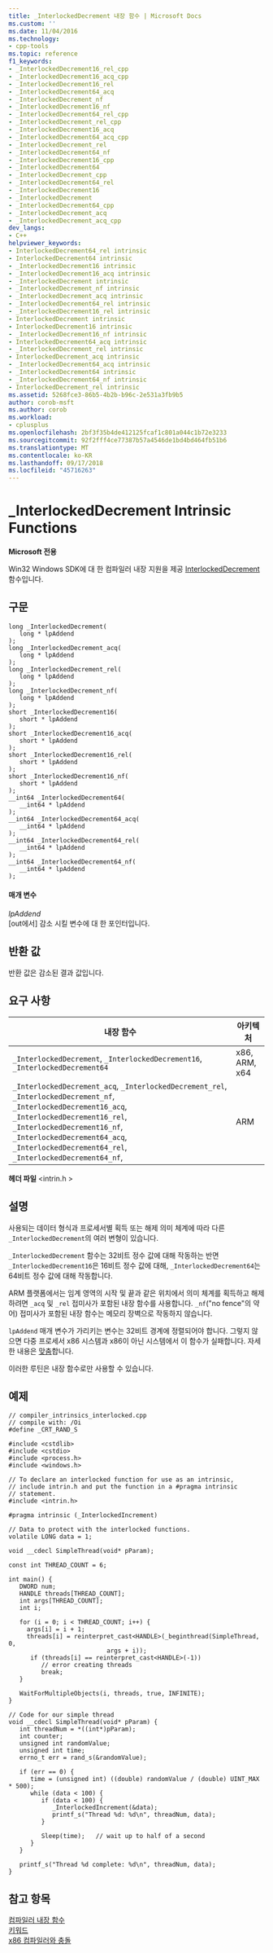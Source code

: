```yaml
---
title: _InterlockedDecrement 내장 함수 | Microsoft Docs
ms.custom: ''
ms.date: 11/04/2016
ms.technology:
- cpp-tools
ms.topic: reference
f1_keywords:
- _InterlockedDecrement16_rel_cpp
- _InterlockedDecrement16_acq_cpp
- _InterlockedDecrement16_rel
- _InterlockedDecrement64_acq
- _InterlockedDecrement_nf
- _InterlockedDecrement16_nf
- _InterlockedDecrement64_rel_cpp
- _InterlockedDecrement_rel_cpp
- _InterlockedDecrement16_acq
- _InterlockedDecrement64_acq_cpp
- _InterlockedDecrement_rel
- _InterlockedDecrement64_nf
- _InterlockedDecrement16_cpp
- _InterlockedDecrement64
- _InterlockedDecrement_cpp
- _InterlockedDecrement64_rel
- _InterlockedDecrement16
- _InterlockedDecrement
- _InterlockedDecrement64_cpp
- _InterlockedDecrement_acq
- _InterlockedDecrement_acq_cpp
dev_langs:
- C++
helpviewer_keywords:
- InterlockedDecrement64_rel intrinsic
- InterlockedDecrement64 intrinsic
- _InterlockedDecrement16 intrinsic
- _InterlockedDecrement16_acq intrinsic
- _InterlockedDecrement intrinsic
- _InterlockedDecrement_nf intrinsic
- _InterlockedDecrement_acq intrinsic
- _InterlockedDecrement64_rel intrinsic
- _InterlockedDecrement16_rel intrinsic
- InterlockedDecrement intrinsic
- InterlockedDecrement16 intrinsic
- _InterlockedDecrement16_nf intrinsic
- InterlockedDecrement64_acq intrinsic
- _InterlockedDecrement_rel intrinsic
- InterlockedDecrement_acq intrinsic
- _InterlockedDecrement64_acq intrinsic
- _InterlockedDecrement64 intrinsic
- _InterlockedDecrement64_nf intrinsic
- InterlockedDecrement_rel intrinsic
ms.assetid: 5268fce3-86b5-4b2b-b96c-2e531a3fb9b5
author: corob-msft
ms.author: corob
ms.workload:
- cplusplus
ms.openlocfilehash: 2bf3f35b4de412125fcaf1c801a044c1b72e3233
ms.sourcegitcommit: 92f2fff4ce77387b57a4546de1bd4bd464fb51b6
ms.translationtype: MT
ms.contentlocale: ko-KR
ms.lasthandoff: 09/17/2018
ms.locfileid: "45716263"
---
```

# <a name="interlockeddecrement-intrinsic-functions"></a>_InterlockedDecrement Intrinsic Functions
**Microsoft 전용**  
  
Win32 Windows SDK에 대 한 컴파일러 내장 지원을 제공 [InterlockedDecrement](/windows/desktop/api/winbase/nf-winbase-interlockeddecrement) 함수입니다.  
  
## <a name="syntax"></a>구문  
  
```  
long _InterlockedDecrement(  
   long * lpAddend  
);  
long _InterlockedDecrement_acq(  
   long * lpAddend  
);  
long _InterlockedDecrement_rel(  
   long * lpAddend  
);  
long _InterlockedDecrement_nf(  
   long * lpAddend  
);  
short _InterlockedDecrement16(  
   short * lpAddend  
);  
short _InterlockedDecrement16_acq(  
   short * lpAddend  
);  
short _InterlockedDecrement16_rel(  
   short * lpAddend  
);  
short _InterlockedDecrement16_nf(  
   short * lpAddend  
);  
__int64 _InterlockedDecrement64(  
   __int64 * lpAddend  
);  
__int64 _InterlockedDecrement64_acq(  
   __int64 * lpAddend  
);  
__int64 _InterlockedDecrement64_rel(  
   __int64 * lpAddend  
);   
__int64 _InterlockedDecrement64_nf(  
   __int64 * lpAddend  
);  
```  
  
#### <a name="parameters"></a>매개 변수  
*lpAddend*<br/>
[out에서] 감소 시킬 변수에 대 한 포인터입니다.  
  
## <a name="return-value"></a>반환 값  
 반환 값은 감소된 결과 값입니다.  
  
## <a name="requirements"></a>요구 사항  
  
|내장 함수|아키텍처|  
|---------------|------------------|  
|`_InterlockedDecrement`, `_InterlockedDecrement16`, `_InterlockedDecrement64`|x86, ARM, x64|  
|`_InterlockedDecrement_acq`, `_InterlockedDecrement_rel`, `_InterlockedDecrement_nf`, `_InterlockedDecrement16_acq`, `_InterlockedDecrement16_rel`, `_InterlockedDecrement16_nf`, `_InterlockedDecrement64_acq`, `_InterlockedDecrement64_rel`, `_InterlockedDecrement64_nf`,|ARM|  
  
 **헤더 파일** \<intrin.h >  
  
## <a name="remarks"></a>설명  
 사용되는 데이터 형식과 프로세서별 획득 또는 해제 의미 체계에 따라 다른 `_InterlockedDecrement`의 여러 변형이 있습니다.  
  
 `_InterlockedDecrement` 함수는 32비트 정수 값에 대해 작동하는 반면 `_InterlockedDecrement16`은 16비트 정수 값에 대해, `_InterlockedDecrement64`는 64비트 정수 값에 대해 작동합니다.  
  
 ARM 플랫폼에서는 임계 영역의 시작 및 끝과 같은 위치에서 의미 체계를 획득하고 해제하려면 `_acq` 및 `_rel` 접미사가 포함된 내장 함수를 사용합니다. `_nf`("no fence"의 약어) 접미사가 포함된 내장 함수는 메모리 장벽으로 작동하지 않습니다.  
  
 `lpAddend` 매개 변수가 가리키는 변수는 32비트 경계에 정렬되어야 합니다. 그렇지 않으면 다중 프로세서 x86 시스템과 x86이 아닌 시스템에서 이 함수가 실패합니다. 자세한 내용은 [맞춤](../cpp/align-cpp.md)합니다.  
  
 이러한 루틴은 내장 함수로만 사용할 수 있습니다.  
  
## <a name="example"></a>예제  
  
```  
// compiler_intrinsics_interlocked.cpp  
// compile with: /Oi  
#define _CRT_RAND_S  
  
#include <cstdlib>  
#include <cstdio>  
#include <process.h>  
#include <windows.h>  
  
// To declare an interlocked function for use as an intrinsic,  
// include intrin.h and put the function in a #pragma intrinsic   
// statement.  
#include <intrin.h>  
  
#pragma intrinsic (_InterlockedIncrement)  
  
// Data to protect with the interlocked functions.  
volatile LONG data = 1;  
  
void __cdecl SimpleThread(void* pParam);  
  
const int THREAD_COUNT = 6;  
  
int main() {  
   DWORD num;  
   HANDLE threads[THREAD_COUNT];  
   int args[THREAD_COUNT];  
   int i;  
  
   for (i = 0; i < THREAD_COUNT; i++) {  
     args[i] = i + 1;  
     threads[i] = reinterpret_cast<HANDLE>(_beginthread(SimpleThread, 0,   
                           args + i));  
      if (threads[i] == reinterpret_cast<HANDLE>(-1))  
         // error creating threads  
         break;  
   }  
  
   WaitForMultipleObjects(i, threads, true, INFINITE);  
}  
  
// Code for our simple thread  
void __cdecl SimpleThread(void* pParam) {  
   int threadNum = *((int*)pParam);  
   int counter;  
   unsigned int randomValue;  
   unsigned int time;  
   errno_t err = rand_s(&randomValue);  
  
   if (err == 0) {  
      time = (unsigned int) ((double) randomValue / (double) UINT_MAX * 500);  
      while (data < 100) {  
         if (data < 100) {  
            _InterlockedIncrement(&data);  
            printf_s("Thread %d: %d\n", threadNum, data);  
         }  
  
         Sleep(time);   // wait up to half of a second  
      }  
   }  
  
   printf_s("Thread %d complete: %d\n", threadNum, data);  
}  
```  
  
## <a name="see-also"></a>참고 항목  
 [컴파일러 내장 함수](../intrinsics/compiler-intrinsics.md)   
 [키워드](../cpp/keywords-cpp.md)   
 [x86 컴파일러와 충돌](../build/conflicts-with-the-x86-compiler.md)